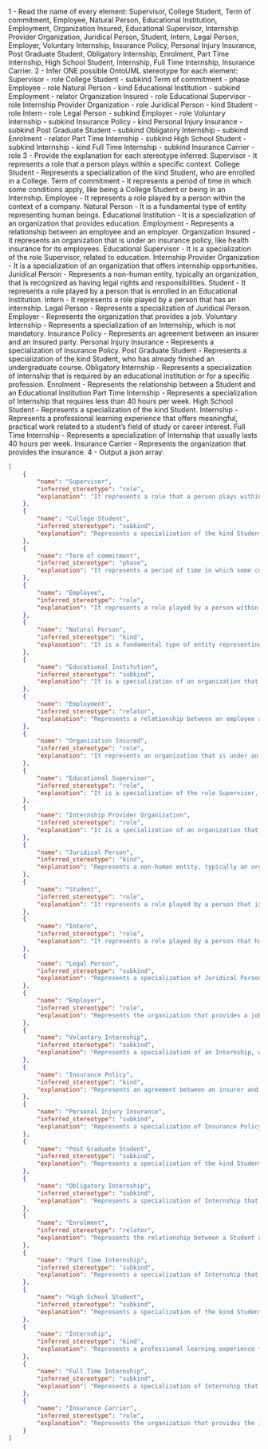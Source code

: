 1 - Read the name of every element: Supervisor, College Student, Term of commitment, Employee, Natural Person, Educational Institution, Employment, Organization Insured, Educational Supervisor, Internship Provider Organization, Juridical Person, Student, Intern, Legal Person, Employer, Voluntary Internship, Insurance Policy, Personal Injury Insurance, Post Graduate Student, Obligatory Internship, Enrolment, Part Time Internship, High School Student, Internship, Full Time Internship, Insurance Carrier.
2 - Infer ONE possible OntoUML stereotype for each element:
    Supervisor - role
    College Student - subkind
    Term of commitment - phase
    Employee - role
    Natural Person - kind
    Educational Institution - subkind
    Employment - relator
    Organization Insured - role
    Educational Supervisor - role
    Internship Provider Organization - role
    Juridical Person - kind
    Student - role
    Intern - role
    Legal Person - subkind
    Employer - role
    Voluntary Internship - subkind
    Insurance Policy - kind
    Personal Injury Insurance - subkind
    Post Graduate Student - subkind
    Obligatory Internship - subkind
    Enrolment - relator
    Part Time Internship - subkind
    High School Student - subkind
    Internship - kind
    Full Time Internship - subkind
    Insurance Carrier - role
3 - Provide the explanation for each stereotype inferred:
    Supervisor -  It represents a role that a person plays within a specific context.
    College Student - Represents a specialization of the kind Student, who are enrolled in a College.
    Term of commitment - It represents a period of time in which some conditions apply, like being a College Student or being in an Internship.
    Employee - It represents a role played by a person within the context of a company.
    Natural Person - It is a fundamental type of entity representing human beings.
    Educational Institution - It is a specialization of an organization that provides education.
    Employment - Represents a relationship between an employee and an employer.
    Organization Insured - It represents an organization that is under an insurance policy, like health insurance for its employees.
    Educational Supervisor - It is a specialization of the role Supervisor, related to education.
    Internship Provider Organization - It is a specialization of an organization that offers internship opportunities.
    Juridical Person - Represents a non-human entity, typically an organization, that is recognized as having legal rights and responsibilities.
    Student - It represents a role played by a person that is enrolled in an Educational Institution.
    Intern - It represents a role played by a person that has an internship.
    Legal Person - Represents a specialization of Juridical Person.
    Employer - Represents the organization that provides a job.
    Voluntary Internship - Represents a specialization of an Internship, which is not mandatory.
    Insurance Policy - Represents an agreement between an insurer and an insured party.
    Personal Injury Insurance - Represents a specialization of Insurance Policy.
    Post Graduate Student - Represents a specialization of the kind Student, who has already finished an undergraduate course.
    Obligatory Internship - Represents a specialization of Internship that is required by an educational institution or for a specific profession.
    Enrolment - Represents the relationship between a Student and an Educational Institution
    Part Time Internship - Represents a specialization of Internship that requires less than 40 hours per week.
    High School Student - Represents a specialization of the kind Student.
    Internship - Represents a professional learning experience that offers meaningful, practical work related to a student’s field of study or career interest.
    Full Time Internship - Represents a specialization of Internship that usually lasts 40 hours per week.
    Insurance Carrier - Represents the organization that provides the insurance.
4 - Output a json array:
```json
[
    {
        "name": "Supervisor",
        "inferred_stereotype": "role",
        "explanation": "It represents a role that a person plays within a specific context."
    },
    {
        "name": "College Student",
        "inferred_stereotype": "subkind",
        "explanation": "Represents a specialization of the kind Student, who are enrolled in a College."
    },
    {
        "name": "Term of commitment",
        "inferred_stereotype": "phase",
        "explanation": "It represents a period of time in which some conditions apply, like being a College Student or being in an Internship."
    },
    {
        "name": "Employee",
        "inferred_stereotype": "role",
        "explanation": "It represents a role played by a person within the context of a company."
    },
    {
        "name": "Natural Person",
        "inferred_stereotype": "kind",
        "explanation": "It is a fundamental type of entity representing human beings."
    },
    {
        "name": "Educational Institution",
        "inferred_stereotype": "subkind",
        "explanation": "It is a specialization of an organization that provides education."
    },
    {
        "name": "Employment",
        "inferred_stereotype": "relator",
        "explanation": "Represents a relationship between an employee and an employer."
    },
    {
        "name": "Organization Insured",
        "inferred_stereotype": "role",
        "explanation": "It represents an organization that is under an insurance policy, like health insurance for its employees."
    },
    {
        "name": "Educational Supervisor",
        "inferred_stereotype": "role",
        "explanation": "It is a specialization of the role Supervisor, related to education."
    },
    {
        "name": "Internship Provider Organization",
        "inferred_stereotype": "role",
        "explanation": "It is a specialization of an organization that offers internship opportunities."
    },
    {
        "name": "Juridical Person",
        "inferred_stereotype": "kind",
        "explanation": "Represents a non-human entity, typically an organization, that is recognized as having legal rights and responsibilities."
    },
    {
        "name": "Student",
        "inferred_stereotype": "role",
        "explanation": "It represents a role played by a person that is enrolled in an Educational Institution."
    },
    {
        "name": "Intern",
        "inferred_stereotype": "role",
        "explanation": "It represents a role played by a person that has an internship."
    },
    {
        "name": "Legal Person",
        "inferred_stereotype": "subkind",
        "explanation": "Represents a specialization of Juridical Person."
    },
    {
        "name": "Employer",
        "inferred_stereotype": "role",
        "explanation": "Represents the organization that provides a job."
    },
    {
        "name": "Voluntary Internship",
        "inferred_stereotype": "subkind",
        "explanation": "Represents a specialization of an Internship, which is not mandatory."
    },
    {
        "name": "Insurance Policy",
        "inferred_stereotype": "kind",
        "explanation": "Represents an agreement between an insurer and an insured party."
    },
    {
        "name": "Personal Injury Insurance",
        "inferred_stereotype": "subkind",
        "explanation": "Represents a specialization of Insurance Policy."
    },
    {
        "name": "Post Graduate Student",
        "inferred_stereotype": "subkind",
        "explanation": "Represents a specialization of the kind Student, who has already finished an undergraduate course."
    },
    {
        "name": "Obligatory Internship",
        "inferred_stereotype": "subkind",
        "explanation": "Represents a specialization of Internship that is required by an educational institution or for a specific profession."
    },
    {
        "name": "Enrolment",
        "inferred_stereotype": "relator",
        "explanation": "Represents the relationship between a Student and an Educational Institution"
    },
    {
        "name": "Part Time Internship",
        "inferred_stereotype": "subkind",
        "explanation": "Represents a specialization of Internship that requires less than 40 hours per week."
    },
    {
        "name": "High School Student",
        "inferred_stereotype": "subkind",
        "explanation": "Represents a specialization of the kind Student."
    },
    {
        "name": "Internship",
        "inferred_stereotype": "kind",
        "explanation": "Represents a professional learning experience that offers meaningful, practical work related to a student’s field of study or career interest."
    },
    {
        "name": "Full Time Internship",
        "inferred_stereotype": "subkind",
        "explanation": "Represents a specialization of Internship that usually lasts 40 hours per week."
    },
    {
        "name": "Insurance Carrier",
        "inferred_stereotype": "role",
        "explanation": "Represents the organization that provides the insurance."
    }
]
```